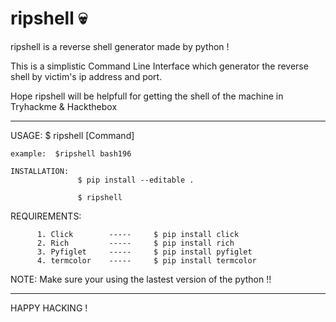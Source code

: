 # ripshell 💀
ripshell is a reverse shell generator made by python !


This is a simplistic Command Line Interface which generator the 
reverse shell by victim's ip address and port.

Hope ripshell will be helpfull for getting the shell 
of the machine in Tryhackme & Hackthebox

---------------------------------------------------------------------------
USAGE: $ ripshell [Command]


    example:  $ripshell bash196
               
~~~~~~~~~~~~~~~~~~~~~~~~~~~~~~~~~~~~~~~~~~~~~~~~~~~~~~~~~~~~~~~~~~~~~~~~~~~~~               
INSTALLATION: 
               $ pip install --editable .
               
               $ ripshell

~~~~~~~~~~~~~~~~~~~~~~~~~~~~~~~~~~~~~~~~~~~~~~~~~~~~~~~~~~~~~~~~~~~~~~~~~~~~~~
REQUIREMENTS:
       
          1. Click        -----     $ pip install click
          2. Rich         -----     $ pip install rich
          3. Pyfiglet     -----     $ pip install pyfiglet
          4. termcolor    -----     $ pip install termcolor   
 
  NOTE: Make sure your using the lastest version of the python !!
  
-----------------------------------------------------------------------------
 HAPPY HACKING !





